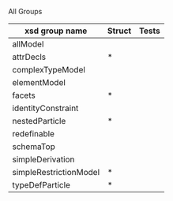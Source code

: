 All Groups

| xsd group name | Struct  | Tests |
| -------------- | ------- | ----- |
|allModel
|attrDecls| * |
|complexTypeModel
|elementModel
|facets| * |
|identityConstraint
|nestedParticle| * |
|redefinable
|schemaTop
|simpleDerivation
|simpleRestrictionModel| * |
|typeDefParticle| * |